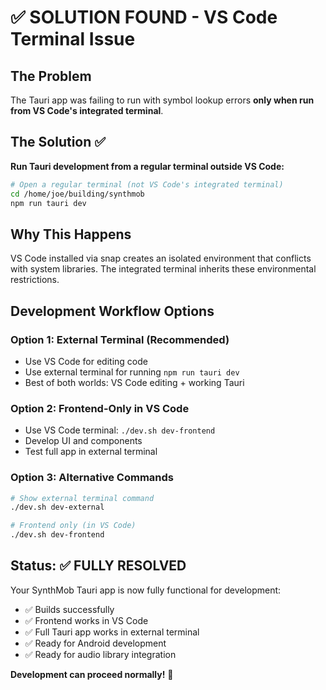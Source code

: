 # ✅ SOLUTION FOUND - VS Code Terminal Issue

## The Problem
The Tauri app was failing to run with symbol lookup errors **only when run from VS Code's integrated terminal**.

## The Solution ✅ 
**Run Tauri development from a regular terminal outside VS Code:**

```bash
# Open a regular terminal (not VS Code's integrated terminal)
cd /home/joe/building/synthmob
npm run tauri dev
```

## Why This Happens
VS Code installed via snap creates an isolated environment that conflicts with system libraries. The integrated terminal inherits these environmental restrictions.

## Development Workflow Options

### Option 1: External Terminal (Recommended)
- Use VS Code for editing code
- Use external terminal for running `npm run tauri dev`
- Best of both worlds: VS Code editing + working Tauri

### Option 2: Frontend-Only in VS Code
- Use VS Code terminal: `./dev.sh dev-frontend`
- Develop UI and components
- Test full app in external terminal

### Option 3: Alternative Commands
```bash
# Show external terminal command
./dev.sh dev-external

# Frontend only (in VS Code)
./dev.sh dev-frontend
```

## Status: ✅ FULLY RESOLVED

Your SynthMob Tauri app is now fully functional for development:
- ✅ Builds successfully
- ✅ Frontend works in VS Code
- ✅ Full Tauri app works in external terminal
- ✅ Ready for Android development
- ✅ Ready for audio library integration

**Development can proceed normally!** 🎉
